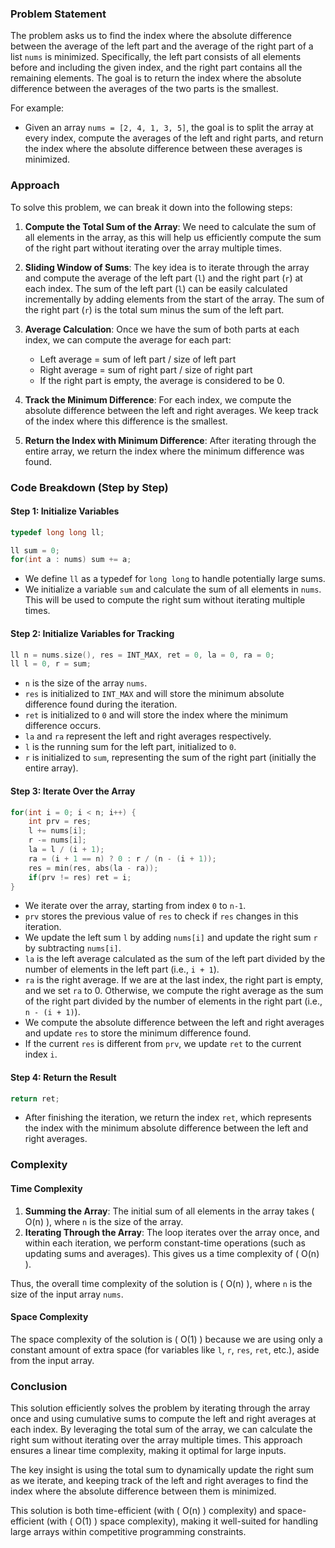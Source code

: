 ### Problem Statement

The problem asks us to find the index where the absolute difference between the average of the left part and the average of the right part of a list `nums` is minimized. Specifically, the left part consists of all elements before and including the given index, and the right part contains all the remaining elements. The goal is to return the index where the absolute difference between the averages of the two parts is the smallest.

For example:
- Given an array `nums = [2, 4, 1, 3, 5]`, the goal is to split the array at every index, compute the averages of the left and right parts, and return the index where the absolute difference between these averages is minimized.

### Approach

To solve this problem, we can break it down into the following steps:

1. **Compute the Total Sum of the Array**: We need to calculate the sum of all elements in the array, as this will help us efficiently compute the sum of the right part without iterating over the array multiple times.

2. **Sliding Window of Sums**: The key idea is to iterate through the array and compute the average of the left part (`l`) and the right part (`r`) at each index. The sum of the left part (`l`) can be easily calculated incrementally by adding elements from the start of the array. The sum of the right part (`r`) is the total sum minus the sum of the left part.

3. **Average Calculation**: Once we have the sum of both parts at each index, we can compute the average for each part:
   - Left average = sum of left part / size of left part
   - Right average = sum of right part / size of right part
   - If the right part is empty, the average is considered to be 0.

4. **Track the Minimum Difference**: For each index, we compute the absolute difference between the left and right averages. We keep track of the index where this difference is the smallest.

5. **Return the Index with Minimum Difference**: After iterating through the entire array, we return the index where the minimum difference was found.

### Code Breakdown (Step by Step)

#### Step 1: Initialize Variables

```cpp
typedef long long ll;

ll sum = 0;
for(int a : nums) sum += a;
```

- We define `ll` as a typedef for `long long` to handle potentially large sums. 
- We initialize a variable `sum` and calculate the sum of all elements in `nums`. This will be used to compute the right sum without iterating multiple times.

#### Step 2: Initialize Variables for Tracking

```cpp
ll n = nums.size(), res = INT_MAX, ret = 0, la = 0, ra = 0;
ll l = 0, r = sum;
```

- `n` is the size of the array `nums`.
- `res` is initialized to `INT_MAX` and will store the minimum absolute difference found during the iteration.
- `ret` is initialized to `0` and will store the index where the minimum difference occurs.
- `la` and `ra` represent the left and right averages respectively.
- `l` is the running sum for the left part, initialized to `0`.
- `r` is initialized to `sum`, representing the sum of the right part (initially the entire array).

#### Step 3: Iterate Over the Array

```cpp
for(int i = 0; i < n; i++) {
    int prv = res;
    l += nums[i];
    r -= nums[i];      
    la = l / (i + 1);
    ra = (i + 1 == n) ? 0 : r / (n - (i + 1));
    res = min(res, abs(la - ra));
    if(prv != res) ret = i;
}
```

- We iterate over the array, starting from index `0` to `n-1`.
- `prv` stores the previous value of `res` to check if `res` changes in this iteration.
- We update the left sum `l` by adding `nums[i]` and update the right sum `r` by subtracting `nums[i]`.
- `la` is the left average calculated as the sum of the left part divided by the number of elements in the left part (i.e., `i + 1`).
- `ra` is the right average. If we are at the last index, the right part is empty, and we set `ra` to 0. Otherwise, we compute the right average as the sum of the right part divided by the number of elements in the right part (i.e., `n - (i + 1)`).
- We compute the absolute difference between the left and right averages and update `res` to store the minimum difference found.
- If the current `res` is different from `prv`, we update `ret` to the current index `i`.

#### Step 4: Return the Result

```cpp
return ret;
```

- After finishing the iteration, we return the index `ret`, which represents the index with the minimum absolute difference between the left and right averages.

### Complexity

#### Time Complexity

1. **Summing the Array**: The initial sum of all elements in the array takes \( O(n) \), where `n` is the size of the array.
2. **Iterating Through the Array**: The loop iterates over the array once, and within each iteration, we perform constant-time operations (such as updating sums and averages). This gives us a time complexity of \( O(n) \).

Thus, the overall time complexity of the solution is \( O(n) \), where `n` is the size of the input array `nums`.

#### Space Complexity

The space complexity of the solution is \( O(1) \) because we are using only a constant amount of extra space (for variables like `l`, `r`, `res`, `ret`, etc.), aside from the input array.

### Conclusion

This solution efficiently solves the problem by iterating through the array once and using cumulative sums to compute the left and right averages at each index. By leveraging the total sum of the array, we can calculate the right sum without iterating over the array multiple times. This approach ensures a linear time complexity, making it optimal for large inputs.

The key insight is using the total sum to dynamically update the right sum as we iterate, and keeping track of the left and right averages to find the index where the absolute difference between them is minimized.

This solution is both time-efficient (with \( O(n) \) complexity) and space-efficient (with \( O(1) \) space complexity), making it well-suited for handling large arrays within competitive programming constraints.